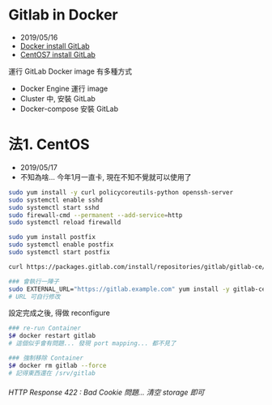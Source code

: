 
# Gitlab in Docker

- 2019/05/16
- [Docker install GitLab](https://docs.gitlab.com/omnibus/docker/)
- [CentOS7 install GitLab](https://about.gitlab.com/install/#centos-7)

運行 GitLab Docker image 有多種方式

- Docker Engine 運行 image
- Cluster 中, 安裝 GitLab
- Docker-compose 安裝 GitLab

# 法1. CentOS

- 2019/05/17
- 不知為啥... 今年1月一直卡, 現在不知不覺就可以使用了

```bash
sudo yum install -y curl policycoreutils-python openssh-server
sudo systemctl enable sshd
sudo systemctl start sshd
sudo firewall-cmd --permanent --add-service=http
sudo systemctl reload firewalld

sudo yum install postfix
sudo systemctl enable postfix
sudo systemctl start postfix

curl https://packages.gitlab.com/install/repositories/gitlab/gitlab-ce/script.rpm.sh | sudo bash

### 會執行一陣子
sudo EXTERNAL_URL="https://gitlab.example.com" yum install -y gitlab-ce
# URL 可自行修改

```

設定完成之後, 得做 reconfigure

```bash
### re-run Container
$# docker restart gitlab
# 這個似乎會有問題... 發現 port mapping... 都不見了

### 強制移除 Container
$# docker rm gitlab --force
# 記得東西還在 /srv/gitlab
```

###### HTTP Response 422 : Bad Cookie 問題... 清空 storage 即可
